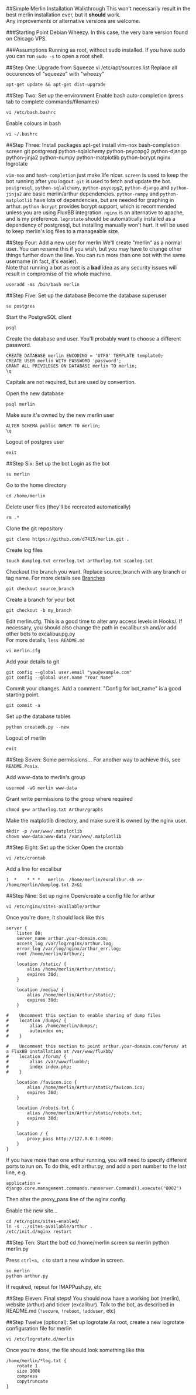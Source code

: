 ##Simple Merlin Installation Walkthrough
This won't necessarily result in the best merlin installation ever, but it **should** work.  
Any improvements or alternative versions are welcome.

###Starting Point
Debian Wheezy. In this case, the very bare version found on Chicago VPS.

###Assumptions
Running as root, without sudo installed. If you have sudo you can run `sudo -s` to open a root shell.

##Step One: Upgrade from Squeeze
    vi /etc/apt/sources.list
Replace all occurences of "squeeze" with "wheezy"

    apt-get update && apt-get dist-upgrade

##Step Two: Set up the environment
Enable bash auto-completion (press tab to complete commands/filenames)

    vi /etc/bash.bashrc 

Enable colours in bash

    vi ~/.bashrc

##Step Three: Install packages
    apt-get install vim-nox bash-completion screen git postgresql python-sqlalchemy python-psycopg2 python-django python-jinja2 python-numpy python-matplotlib python-bcrypt nginx logrotate

`vim-nox` and  `bash-completion` just make life nicer. `screen` is used to keep the bot running after you logout. `git` is used to fetch and update the bot. `postgresql`, `python-sqlalchemy`, `python-psycopg2`, `python-django` and `python-jinja2` are basic merlin/arthur dependencies. `python-numpy` and `python-matplotlib` have lots of dependencies, but are needed for graphing in arthur. `python-bcrypt` provides bcrypt support, which is recommended unless you are using FluxBB integration. `nginx` is an alternative to apache, and is my preference. `logrotate` should be automatically installed as a dependency of postgresql, but installing manually won't hurt. It will be used to keep merlin's log files to a manageable size.

##Step Four: Add a new user for merlin
We'll create "merlin" as a normal user. You can rename this if you wish, but you may have to change other things further down the line. You can run more than one bot with the same username (in fact, it's easier).  
Note that running a bot as root is a **bad** idea as any security issues will result in compromise of the whole machine.

    useradd -ms /bin/bash merlin

##Step Five: Set up the database
Become the database superuser

    su postgres

Start the PostgreSQL client

    psql

Create the database and user. You'll probably want to choose a different password.

    CREATE DATABASE merlin ENCODING = 'UTF8' TEMPLATE template0;
    CREATE USER merlin WITH PASSWORD 'password';
    GRANT ALL PRIVILEGES ON DATABASE merlin TO merlin;
    \q

Capitals are not required, but are used by convention.

Open the new database

    psql merlin

Make sure it's owned by the new merlin user

    ALTER SCHEMA public OWNER TO merlin;
    \q

Logout of postgres user

    exit

##Step Six: Set up the bot
Login as the bot

    su merlin

Go to the home directory

    cd /home/merlin

Delete user files (they'll be recreated automatically)

    rm .*

Clone the git repository

    git clone https://github.com/d7415/merlin.git .

Create log files

    touch dumplog.txt errorlog.txt arthurlog.txt scanlog.txt

Checkout the branch you want. Replace source_branch with any branch or tag name. For more details see [Branches](https://github.com/d7415/merlin/wiki/Branches)

    git checkout source_branch

Create a branch for your bot

    git checkout -b my_branch

Edit merlin.cfg. This is a good time to alter any access levels in Hooks/. If necessary, you should also change the path in excalibur.sh and/or add other bots to excalibur.pg.py  
For more details, `less README.md`

    vi merlin.cfg

Add your details to git

    git config --global user.email "you@example.com"
    git config --global user.name "Your Name"

Commit your changes. Add a comment. "Config for bot_name" is a good starting point.

    git commit -a

Set up the database tables

    python createdb.py --new

Logout of merlin

    exit

##Step Seven: Some permissions...
For another way to achieve this, see `README.Posix`.

Add www-data to merlin's group

    usermod -aG merlin www-data

Grant write permissions to the group where required

    chmod g+w arthurlog.txt Arthur/graphs

Make the matplotlib directory, and make sure it is owned by the nginx user.

    mkdir -p /var/www/.matplotlib
    chown www-data:www-data /var/www/.matplotlib

##Step Eight: Set up the ticker
Open the crontab

    vi /etc/crontab

Add a line for excalibur

    1  *    * * *   merlin  /home/merlin/excalibur.sh >> /home/merlin/dumplog.txt 2>&1

##Step Nine: Set up nginx
Open/create a config file for arthur

    vi /etc/nginx/sites-available/arthur

Once you're done, it should look like this

    server {
        listen 80;
        server_name arthur.your-domain.com;
        access_log /var/log/nginx/arthur.log;
        error_log /var/log/nginx/arthur_err.log;
        root /home/merlin/Arthur/;

        location /static/ {
            alias /home/merlin/Arthur/static/;
            expires 30d;
        }

        location /media/ {
            alias /home/merlin/Arthur/static/;
            expires 30d;
        }

    #    Uncomment this section to enable sharing of dump files
    #    location /dumps/ {
    #        alias /home/merlin/dumps/;
    #        autoindex on;
    #    }

    #    Uncomment this section to point arthur.your-domain.com/forum/ at a FluxBB installation at /var/www/fluxbb/
    #    location /forum/ {
    #        alias /var/www/fluxbb/;
    #        index index.php;
    #    }

        location /favicon.ico {
            alias /home/merlin/Arthur/static/favicon.ico;
            expires 30d;
        }

        location /robots.txt {
            alias /home/merlin/Arthur/static/robots.txt;
            expires 30d;
        }

        location / {
            proxy_pass http://127.0.0.1:8000;
        }
    }

If you have more than one arthur running, you will need to specify different ports to run on. To do this, edit arthur.py, and add a port number to the last line, e.g.

    application = django.core.management.commands.runserver.Command().execute("8002")

Then alter the proxy_pass line of the nginx config.

Enable the new site...

    cd /etc/nginx/sites-enabled/
    ln -s ../sites-available/arthur .
    /etc/init.d/nginx restart

##Step Ten: Start the bot!
    cd /home/merlin
    screen
    su merlin
    python merlin.py

Press `ctrl+a, c` to start a new window in screen.

    su merlin
    python arthur.py

If required, repeat for IMAPPush.py, etc

##Step Eleven: Final steps!
You should now have a working bot (merlin), website (arthur) and ticker (excalibur). Talk to the bot, as described in README.md (`!secure`, `!reboot`, `!adduser`, etc)

##Step Twelve (optional): Set up logrotate
As root, create a new logrotate configuration file for merlin

    vi /etc/logrotate.d/merlin

Once you're done, the file should look something like this

    /home/merlin/*log.txt {
        rotate 1
        size 100k
        compress
        copytruncate
    }


